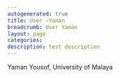 ```yaml
---
autogenerated: true
title: User ›Yaman
breadcrumb: User Yaman
layout: page
categories: 
description: test description
---
```


Yaman Yousof, University of Malaya
